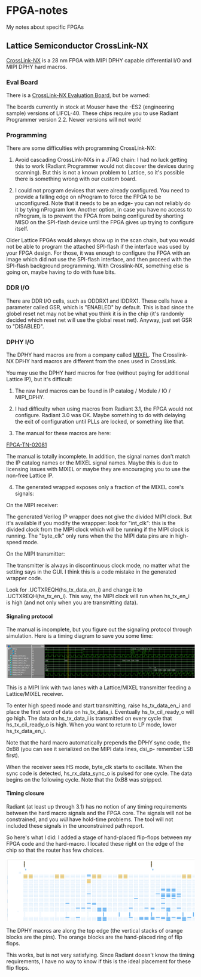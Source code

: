# FPGA-notes

My notes about specific FPGAs

## Lattice Semiconductor CrossLink-NX

[CrossLink-NX](https://www.latticesemi.com/CrossLinkNX) is a 28 nm FPGA with
MIPI DPHY capable differential I/O and MIPI DPHY hard macros.

### Eval Board

There is a [CrossLink-NX Evaluation Board](https://www.latticesemi.com/en/Products/DevelopmentBoardsAndKits/CrossLink-NXEvaluationBoard),
but be warned:

The boards currently in stock at Mouser have the -ES2 (engineering sample)
versions of LIFCL-40.  These chips require you to use Radiant Programmer
version 2.2.  Newer versions will not work!

### Programming

There are some difficulties with programming CrossLink-NX:

1. Avoid cascading CrossLink-NXs in a JTAG chain: I had no luck getting this
to work (Radiant Programmer would not discover the devices during scanning). 
But this is not a known problem to Lattice, so it's possible there is
something wrong with our custom board.

2.  I could not program devices that were already configured.  You need to
provide a falling edge on nProgram to force the FPGA to be unconfigured. 
Note that it needs to be an edge- you can not reliably do it by tying
nProgram low.  Another option, in case you have no access to nProgram, is to
prevent the FPGA from being configured by shorting MISO on the SPI-flash
device until the FPGA gives up trying to configure itself.

Older Lattice FPGAs would always show up in the scan chain, but you would
not be able to program the attached SPI-flash if the interface was used by
your FPGA design.  For those, it was enough to configure the FPGA with an
image which did not use the SPI-flash interface, and then proceed with the
SPI-flash background programming.  With Crosslink-NX, something else is
going on, maybe having to do with fuse bits.

### DDR I/O

There are DDR I/O cells, such as ODDRX1 and IDDRX1.  These cells have a
parameter called GSR, which is "ENABLED" by default.  This is bad since the
globel reset net may not be what you think it is in the chip (it's randomly
decided which reset net will use the global reset net).  Anyway, just set
GSR to "DISABLED".

### DPHY I/O

The DPHY hard macros are from a company called [MIXEL](https://mixel.com/). 
The Crosslink-NX DPHY hard macros are different from the ones used in
CrossLink.

You may use the DPHY hard macros for free (without paying for additional
Lattice IP), but it's difficult:

1. The raw hard macros can be found in IP catalog / Module / IO / MIPI_DPHY. 

2. I had difficulty when using macros from Radiant 3.1, the FPGA would not
configure.  Radiant 3.0 was OK.  Maybe something to do with delaying the
exit of configuration until PLLs are locked, or something like that.

3. The manual for these macros are here:

[FPGA-TN-02081](https://www.latticesemi.com/view_document?document_id=52781)

The manual is totally incomplete.  In addition, the signal names don't match
the IP catalog names or the MIXEL signal names.  Maybe this is due to
licensing issues with MIXEL or maybe they are encouraging you to use the
non-free Lattice IP.

4. The generated wrapped exposes only a fraction of the MIXEL core's
signals:

On the MIPI receiver:

The generated Verilog IP wrapper does not give the divided MIPI clock.  But
it's available if you modify the wrappper: look for "int_clk": this is the
divided clock from the MIPI clock which will be running if the MIPI clock is
running.  The "byte_clk" only runs when the the MIPI data pins are in
high-speed mode.

On the MIPI transmitter:

The transmitter is always in discontinuous clock mode, no matter what the
setting says in the GUI.  I think this is a code mistake in the generated
wrapper code.

Look for .UCTXREQH(hs_tx_data_en_i) and change it to .UCTXREQH(hs_tx_en_i). 
This way, the MIPI clock will run when hs_tx_en_i is high (and not only when
you are transmitting data).

#### Signaling protocol

The manual is incomplete, but you figure out the signaling protocol through
simulation.  Here is a timing diagram to save you some time:

![CrossLink-NX DPHY Signals](doc/crosslinknx-dphy.png)

This is a MIPI link with two lanes with a Lattice/MIXEL transmitter feeding
a Lattice/MIXEL receiver.

To enter high speed mode and start transmitting, raise hs_tx_data_en_i and
place the first word of data on hs_tx_data_i.  Eventually hs_tx_cil_ready_o
will go high.  The data on hs_tx_data_i is transmitted on every cycle that
hs_tx_cil_ready_o is high.  When you want to return to LP mode, lower
hs_tx_data_en_i.

Note that the hard macro automatically prepends the DPHY sync code, the 0xB8
(you can see it serialized on the MIPI data lines, dsi_p- remember LSB first).

When the receiver sees HS mode, byte_clk starts to oscillate.  When the sync
code is detected, hs_rx_data_sync_o is pulsed for one cycle.  The data
begins on the following cycle.  Note that the 0xB8 was stripped.

#### Timing closure

Radiant (at least up through 3.1) has no notion of any timing requirements
between the hard macro signals and the FPGA core.  The signals will not be
constrained, and you *will* have hold-time problems.  The tool will not
included these signals in the unconstrained path report.

So here's what I did: I added a stage of hand-placed flip-flops between my
FPGA code and the hard-macro.  I located these right on the edge of the chip
so that the router has few choices.

![CrossLink-NX DPHY Placement](doc/crosslinknx-placement.png)

The DPHY macros are along the top edge (the vertical stacks of orange blocks
are the pins).  The orange blocks are the hand-placed ring of flip flops.

This works, but is not very satisfying.  Since Radiant doesn't know the
timing requirements, I have no way to know if this is the ideal placement
for these flip flops.
